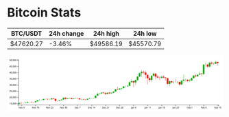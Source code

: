 # Bitcoin Stats

BTC/USDT|24h change|24h high|24h low|
|---|---|---|---|
|$47620.27|-3.46%|$49586.19|$45570.79|

<img src="./chart.svg">
